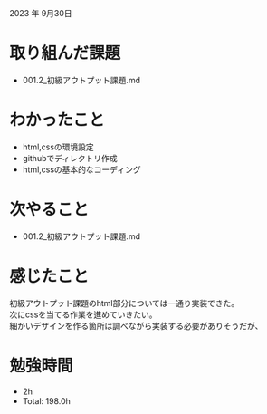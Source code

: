 2023 年 9月30日

# 取り組んだ課題
- 001.2_初級アウトプット課題.md

# わかったこと
- html,cssの環境設定
- githubでディレクトリ作成
- html,cssの基本的なコーディング


# 次やること
- 001.2_初級アウトプット課題.md

# 感じたこと
初級アウトプット課題のhtml部分については一通り実装できた。<br>
次にcssを当てる作業を進めていきたい。<br>
細かいデザインを作る箇所は調べながら実装する必要がありそうだが、<br>

# 勉強時間
-  2h
- Total: 198.0h
